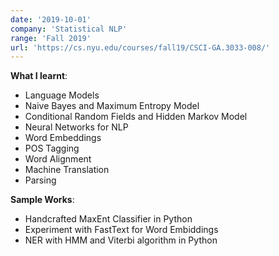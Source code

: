 ```yaml
---
date: '2019-10-01'
company: 'Statistical NLP'
range: 'Fall 2019'
url: 'https://cs.nyu.edu/courses/fall19/CSCI-GA.3033-008/'
---
```


**What I learnt**: 
- Language Models
- Naive Bayes and Maximum Entropy Model
- Conditional Random Fields and Hidden Markov Model
- Neural Networks for NLP
- Word Embeddings
- POS Tagging
- Word Alignment
- Machine Translation
- Parsing

**Sample Works**: 
- Handcrafted MaxEnt Classifier in Python
- Experiment with FastText for Word Embiddings
- NER with HMM and Viterbi algorithm in Python
